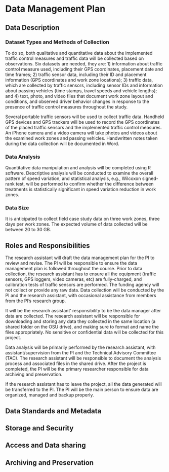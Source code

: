 # Data Management Plan

## Data Description
###
### Dataset Types and Methods of Collection
To do so, both qualitative and quantitative data about the implemented traffic control measures and traffic data will be collected based on observations. Six datasets are needed, they are: 1) information about traffic control measure used, including their GPS coordinates, placement date and time frames; 2) traffic sensor data, including their ID and placement information (GPS coordinates and work zone locations); 3) traffic data, which are collected by traffic sensors, including sensor IDs and information about passing vehicles (time stamps, travel speeds and vehicle lengths); and 4) text, photo, and video files that document work zone layout and conditions, and observed driver behavior changes in response to the presence of traffic control measures throughout the study.

Several portable traffic sensors will be used to collect traffic data. Handheld GPS devices and GPS trackers will be used to record the GPS coordinates of the placed traffic sensors and the implemented traffic control measures. An iPhone camera and a video camera will take photos and videos about the examined work zones and passing vehicles. Handwritten notes taken during the data collection will be documented in Word. 

### Data Analysis
Quantitative data manipulation and analysis will be completed using R software. Descriptive analysis will be conducted to examine the overall pattern of speed variation, and statistical analysis, e.g., Wilcoxon signed-rank test, will be performed to confirm whether the difference between treatments is statistically significant in speed variation reduction in work zones. 

### Data Size
It is anticipated to collect field case study data on three work zones, three days per work zones. The expected volume of data collected will be between 20 to 30 GB.

## Roles and Responsibilities

The research assistant will draft the data management plan for the PI to review and revise. The PI will be responsible to ensure the data management plan is followed throughout the course. Prior to data collection, the research assistant has to ensure all the equipment (traffic sensors, GPS loggers, video cameras, etc) are fully-charged, and calibration tests of traffic sensors are performed. The funding agency will not collect or provide any raw data. Data collection will be conducted by the PI and the research assistant, with occasional assistance from members from the PI’s research group. 

It will be the research assistant’ responsibility to be the data manager after data are collected. The research assistant will be responsible for downloading and storing any data they collected in the same location (a shared folder on the OSU drive), and making sure to format and name the files appropriately. No sensitive or confidential data will be collected for this project. 

Data analysis will be primarily performed by the research assistant, with assistant/supervision from the PI and the Technical Advisory Committee (TAC). The research assistant will be responsible to document the analysis process and associated files in the shared drive. After the project is completed, the PI will be the primary researcher responsible for data archiving and preservation. 

If the research assistant has to leave the project, all the data generated will be transferred to the PI. The PI will be the main person to ensure data are organized, managed and backup properly.

## Data Standards and Metadata
## Storage and Security
## Access and Data sharing
## Archiving and Preservation
